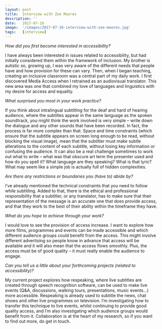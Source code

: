 ```yaml
---
layout: post
title:  Interview with Zoe Moores
description: ''
date:   2017-07-16
image:  '/images/2017-07-16-interview-with-zoe-moores.jpg'
tags:   [interview]
---
```


*How did you first become interested in accessibility?*

I have always been interested in issues related to accessibility, but had initially considered them within the framework of inclusion. My brother is autistic so, growing up, I was very aware of the different needs that people have and how provision for these can vary. Then, when I began teaching, creating an inclusive classroom was a central part of my daily work. I first discovered Media Access when I retrained as an audiovisual translator. This new area was one that combined my love of languages and linguistics with my desire for access and equality.

*What surprised you most in your work practice?*

If you think about intralingual subtitling for the deaf and hard of hearing audience, where the subtitles appear in the same language as the spoken soundtrack, you might think the work involved is very simple – write down the dialogue and any other sounds that have been recorded. In fact, the process is far more complex than that. Space and time constraints (which ensure that the subtitle appears on screen long enough to be read, without blocking the visual image), mean that the subtitler must make subtle alterations to the content of each subtitle, without losing key information or confusing the audience. It can also be a real challenge sometimes to work out what to write – what was that obscure art term the presenter used and how do you spell it? What language are they speaking? What is that lyric? What may seem like a simple job is actually full of hidden complexities.

*Are there any restrictions or boundaries you (have to) abide by?*

I’ve already mentioned the technical constraints that you need to follow while subtitling. Added to that, there is the ethical and professional responsibility that a subtitler, or any translator, has to make sure that their representation of the message is an accurate one that does provide access, and that they work to the best of their ability within the timeframe they have.

*What do you hope to achieve through your work?*

I would love to see the provision of access increase. I want to explore how more films, programmes and events can be made accessible and which different audience groups could benefit from the access. This might involve different advertising so people know in advance that access will be available and it will also mean that the access flows smoothly. Plus, the access must be of good quality – it must really enable the audience to engage.

*Can you tell us a little about your forthcoming projects (related to accessibility)?*

My current project explores how respeaking, where live subtitles are created through speech recognition software, can be used to make live events (Q&A, discussions, walking tours, presentations, music events…) more accessible. Respeaking is already used to subtitle the news, chat shows and other live programmes on television. I’m investigating how to transfer this technique to live events, whilst continuing to provide good quality access, and I’m also investigating which audience groups would benefit from it. Collaboration is at the heart of my research, so if you want to find out more, do get in touch.